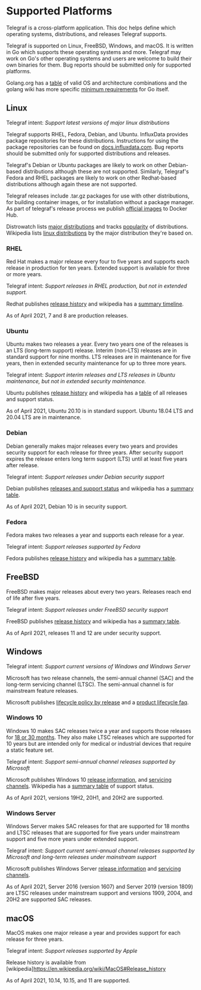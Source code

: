 Supported Platforms
===================
Telegraf is a cross-platform application. This doc helps define which operating systems, distributions, and releases Telegraf supports.

Telegraf is supported on Linux, FreeBSD, Windows, and macOS. It is written in Go which supports these operating systems and more. Telegraf may work on Go's other operating systems and users are welcome to build their own binaries for them. Bug reports should be submitted only for supported platforms.

Golang.org has a [table](https://golang.org/doc/install/source#environment) of valid OS and architecture combinations and the golang wiki has more specific [minimum requirements](https://github.com/golang/go/wiki/MinimumRequirements#operating-systems) for Go itself.

Linux
-----
Telegraf intent: *Support latest versions of major linux distributions*

Telegraf supports RHEL, Fedora, Debian, and Ubuntu. InfluxData provides package repositories for these distributions. Instructions for using the package repositories can be found on [docs.influxdata.com](https://docs.influxdata.com/telegraf/latest/introduction/installation/). Bug reports should be submitted only for supported distributions and releases.

Telegraf's Debian or Ubuntu packages are likely to work on other Debian-based distributions although these are not supported. Similarly, Telegraf's Fedora and RHEL packages are likely to work on other Redhat-based distributions although again these are not supported.

Telegraf releases include .tar.gz packages for use with other distributions, for building container images, or for installation without a package manager. As part of telegraf's release process we publish [official images](https://hub.docker.com/_/telegraf) to Docker Hub.

Distrowatch lists [major distributions](https://distrowatch.com/dwres.php?resource=major) and tracks [popularity](https://distrowatch.com/dwres.php?resource=popularity) of distributions. Wikipedia lists [linux distributions](https://en.wikipedia.org/wiki/List_of_Linux_distributions) by the major distribution they're based on.

### RHEL
Red Hat makes a major release every four to five years and supports each release in production for ten years. Extended support is available for three or more years.

Telegraf intent: *Support releases in RHEL production, but not in extended support.*

Redhat publishes [release history](https://access.redhat.com/articles/3078) and wikipedia has a [summary timeline](https://en.wikipedia.org/wiki/Red_Hat_Enterprise_Linux#Version_history_and_timeline).

As of April 2021, 7 and 8 are production releases.

### Ubuntu
Ubuntu makes two releases a year. Every two years one of the releases is an LTS (long-term support) release. Interim (non-LTS) releases are in standard support for nine months. LTS releases are in maintenance for five years, then in extended security maintenance for up to three more years.

Telegraf intent: *Support interim releases and LTS releases in Ubuntu maintenance, but not in extended security maintenance.*

Ubuntu publishes [release history](https://ubuntu.com/about/release-cycle) and wikipedia has a [table](https://en.wikipedia.org/wiki/Ubuntu_version_history#Table_of_versions) of all releases and support status.

As of April 2021, Ubuntu 20.10 is in standard support. Ubuntu 18.04 LTS and 20.04 LTS are in maintenance.

### Debian
Debian generally makes major releases every two years and provides security support for each release for three years. After security support expires the release enters long term support (LTS) until at least five years after release.

Telegraf intent: *Support releases under Debian security support*

Debian publishes [releases and support status](https://www.debian.org/releases/) and wikipedia has a [summary table](https://en.wikipedia.org/wiki/Debian_version_history#Release_table).

As of April 2021, Debian 10 is in security support.

### Fedora
Fedora makes two releases a year and supports each release for a year.

Telegraf intent: *Support releases supported by Fedora*

Fedora publishes [release history](https://fedoraproject.org/wiki/Releases) and wikipedia has a [summary table](https://en.wikipedia.org/wiki/Fedora_version_history#Version_history).

FreeBSD
-------
FreeBSD makes major releases about every two years. Releases reach end of life after five years.

Telegraf intent: *Support releases under FreeBSD security support*

FreeBSD publishes [release history](https://www.freebsd.org/security/#sup) and wikipedia has a [summary table](https://en.wikipedia.org/wiki/FreeBSD#Version_history).

As of April 2021, releases 11 and 12 are under security support.

Windows
-------
Telegraf intent: *Support current versions of Windows and Windows Server*

Microsoft has two release channels, the semi-annual channel (SAC) and the long-term servicing channel (LTSC). The semi-annual channel is for mainstream feature releases.

Microsoft publishes [lifecycle policy by release](https://docs.microsoft.com/en-us/lifecycle/products/?terms=windows) and a [product lifecycle faq](https://docs.microsoft.com/en-us/lifecycle/faq/windows).

### Windows 10
Windows 10 makes SAC releases twice a year and supports those releases for [18 or 30 months](https://docs.microsoft.com/en-us/lifecycle/faq/windows#what-is-the-servicing-timeline-for-a-version-feature-update-of-windows-10). They also make LTSC releases which are supported for 10 years but are intended only for medical or industrial devices that require a static feature set.

Telegraf intent: *Support semi-annual channel releases supported by Microsoft*

Microsoft publishes Windows 10 [release information](https://docs.microsoft.com/en-us/windows/release-health/release-information), and [servicing channels](https://docs.microsoft.com/en-us/windows/deployment/update/get-started-updates-channels-tools). Wikipedia has a [summary table](https://en.wikipedia.org/wiki/Windows_10_version_history#Channels) of support status.

As of April 2021, versions 19H2, 20H1, and 20H2 are supported.

### Windows Server

Windows Server makes SAC releases for that are supported for 18 months and LTSC releases that are supported for five years under mainstream support and five more years under extended support.

Telegraf intent: *Support current semi-annual channel releases supported by Microsoft and long-term releases under mainstream support*

Microsoft publishes Windows Server [release information](https://docs.microsoft.com/en-us/windows-server/get-started/windows-server-release-info) and [servicing channels](https://docs.microsoft.com/en-us/windows-server/get-started-19/servicing-channels-19).

As of April 2021, Server 2016 (version 1607) and Server 2019 (version 1809) are LTSC releases under mainstream support and versions 1909, 2004, and 20H2 are supported SAC releases.

macOS
-----
MacOS makes one major release a year and provides support for each release for three years.

Telegraf intent: *Support releases supported by Apple*

Release history is available from [wikipedia]https://en.wikipedia.org/wiki/MacOS#Release_history

As of April 2021, 10.14, 10.15, and 11 are supported.

